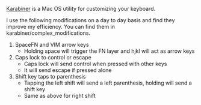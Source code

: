 [Karabiner](https://pqrs.org/osx/karabiner/index.html) is a Mac OS utility for customizing your keyboard.

I use the following modifications on a day to day basis and find they improve my efficiency. You can find them in karabiner/complex_modifications.

1. SpaceFN and VIM arrow keys
    * Holding space will trigger the FN layer and hjkl will act as arrow keys
2. Caps lock to control or escape
    * Caps lock will send control when pressed with other keys
    * It will send escape if pressed alone
3. Shift key taps to parenthesis
    * Tapping the left shift will send a left parenthesis, holding will send a shift key
    * Same as above for right shift
